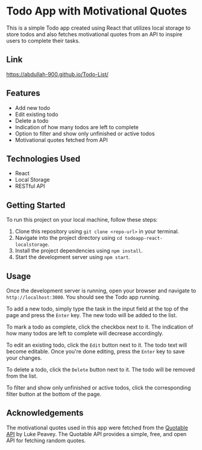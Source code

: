 # Todo App with Motivational Quotes

This is a simple Todo app created using React that utilizes local storage to store todos and also fetches motivational quotes from an API to inspire users to complete their tasks.

## Link
https://abdullah-900.github.io/Todo-List/

## Features

- Add new todo
- Edit existing todo
- Delete a todo
- Indication of how many todos are left to complete
- Option to filter and show only unfinished or active todos
- Motivational quotes fetched from API

## Technologies Used

- React
- Local Storage
- RESTful API

## Getting Started

To run this project on your local machine, follow these steps:

1. Clone this repository using `git clone <repo-url>` in your terminal.
2. Navigate into the project directory using `cd todoapp-react-localstorage`.
3. Install the project dependencies using `npm install`.
4. Start the development server using `npm start`.

## Usage

Once the development server is running, open your browser and navigate to `http://localhost:3000`. You should see the Todo app running.

To add a new todo, simply type the task in the input field at the top of the page and press the `Enter` key. The new todo will be added to the list.

To mark a todo as complete, click the checkbox next to it. The indication of how many todos are left to complete will decrease accordingly.

To edit an existing todo, click the `Edit` button next to it. The todo text will become editable. Once you're done editing, press the `Enter` key to save your changes.

To delete a todo, click the `Delete` button next to it. The todo will be removed from the list.

To filter and show only unfinished or active todos, click the corresponding filter button at the bottom of the page.

## Acknowledgements

The motivational quotes used in this app were fetched from the [Quotable API](https://github.com/lukePeavey/quotable) by Luke Peavey. The Quotable API provides a simple, free, and open API for fetching random quotes.















